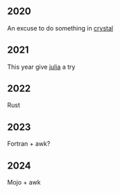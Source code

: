 

## 2020
An excuse to do something in [crystal](https://crystal-lang.org/reference/)

## 2021
This year give [julia](https://julialang.org) a try

## 2022
Rust

## 2023
Fortran + awk?

## 2024
Mojo + awk
